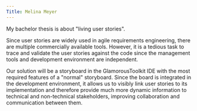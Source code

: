 ```yaml
---
Title: Melina Meyer
---
```


My bachelor thesis is about "living user stories". 

Since user stories are widely used in agile requirements engineering, there are multiple commercially available tools. However, it is a tedious task to trace and validate the user stories against the code since the management tools and development environment are independent. 

Our solution will be a storyboard in the GlamorousToolkit IDE with the most required features of a "normal" storyboard. Since the board is integrated in the development environment, it allows us to visibly link user stories to its implementation and therefore provide much more dynamic information to technical and non-technical stakeholders, improving collaboration and communication between them. 
